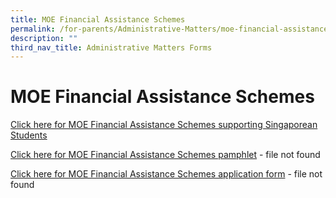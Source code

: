 ```yaml
---
title: MOE Financial Assistance Schemes
permalink: /for-parents/Administrative-Matters/moe-financial-assistance-schemes
description: ""
third_nav_title: Administrative Matters Forms
---
```


# **MOE Financial Assistance Schemes**

  
[Click here for MOE Financial Assistance Schemes supporting Singaporean Students](https://beta.moe.gov.sg/fees-assistance-awards-scholarships/financial-assistance/)  
  
[Click here for MOE Financial Assistance Schemes pamphlet](https://cedarpri-moe-edu-sg-admin.cwp.sg/qql/slot/u536/Parents/Administrative%20matters%20form/MOE_FAS_Pamphlet_2019.pdf)  - file not found
  
[Click here for MOE Financial Assistance Schemes application form](https://cedarpri-moe-edu-sg-admin.cwp.sg/qql/slot/u536/Parents/Administrative%20matters%20form/MOE%20FAS%20application%20form%20for%202019.pdf) - file not found